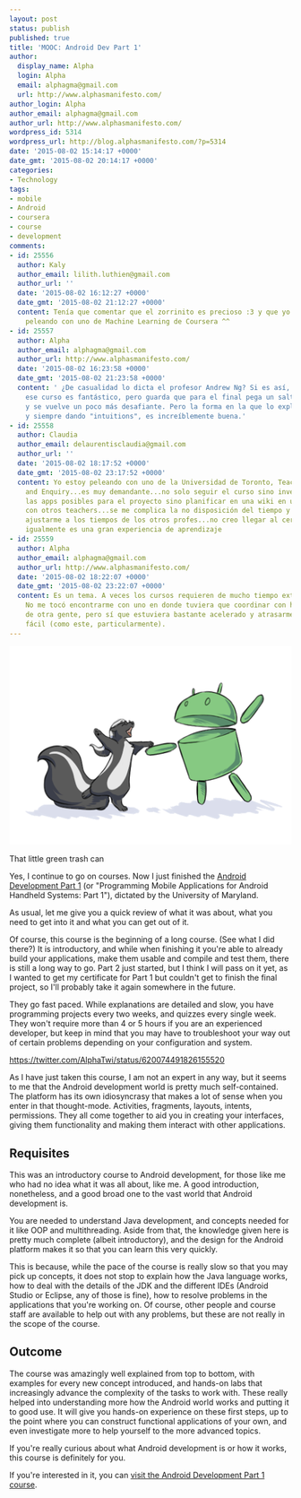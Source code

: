 ```yaml
---
layout: post
status: publish
published: true
title: 'MOOC: Android Dev Part 1'
author:
  display_name: Alpha
  login: Alpha
  email: alphagma@gmail.com
  url: http://www.alphasmanifesto.com/
author_login: Alpha
author_email: alphagma@gmail.com
author_url: http://www.alphasmanifesto.com/
wordpress_id: 5314
wordpress_url: http://blog.alphasmanifesto.com/?p=5314
date: '2015-08-02 15:14:17 +0000'
date_gmt: '2015-08-02 20:14:17 +0000'
categories:
- Technology
tags:
- mobile
- Android
- coursera
- course
- development
comments:
- id: 25556
  author: Kaly
  author_email: lilith.luthien@gmail.com
  author_url: ''
  date: '2015-08-02 16:12:27 +0000'
  date_gmt: '2015-08-02 21:12:27 +0000'
  content: Tenía que comentar que el zorrinito es precioso :3 y que yo estoy
    peleando con uno de Machine Learning de Coursera ^^
- id: 25557
  author: Alpha
  author_email: alphagma@gmail.com
  author_url: http://www.alphasmanifesto.com/
  date: '2015-08-02 16:23:58 +0000'
  date_gmt: '2015-08-02 21:23:58 +0000'
  content: ' ¿De casualidad lo dicta el profesor Andrew Ng? Si es así,
    ese curso es fantástico, pero guarda que para el final pega un saltito
    y se vuelve un poco más desafiante. Pero la forma en la que lo explica,
    y siempre dando "intuitions", es increíblemente buena.'
- id: 25558
  author: Claudia
  author_email: delaurentisclaudia@gmail.com
  author_url: ''
  date: '2015-08-02 18:17:52 +0000'
  date_gmt: '2015-08-02 23:17:52 +0000'
  content: Yo estoy peleando con uno de la Universidad de Toronto, Teaching with Technology
    and Enquiry...es muy demandante...no solo seguir el curso sino investigar un poquito
    las apps posibles para el proyecto sino planificar en una wiki en un grupo conformado
    con otros teachers...se me complica la no disposición del tiempo y no poder
    ajustarme a los tiempos de los otros profes...no creo llegar al certificado, pero
    igualmente es una gran experiencia de aprendizaje
- id: 25559
  author: Alpha
  author_email: alphagma@gmail.com
  author_url: http://www.alphasmanifesto.com/
  date: '2015-08-02 18:22:07 +0000'
  date_gmt: '2015-08-02 23:22:07 +0000'
  content: Es un tema. A veces los cursos requieren de mucho tiempo extra de dedicación.
    No me tocó encontrarme con uno en donde tuviera que coordinar con horarios
    de otra gente, pero sí que estuviera bastante acelerado y atrasarme muy
    fácil (como este, particularmente).
---
```


![](/assets/android.png)

That little green trash can


Yes, I continue to go on courses. Now I just finished the <a href="https://www.coursera.org/course/androidpart1">Android Development Part 1</a> (or "Programming Mobile Applications for Android Handheld Systems: Part 1"), dictated by the University of Maryland.

As usual, let me give you a quick review of what it was about, what you need to get into it and what you can get out of it.

<!--more-->

Of course, this course is the beginning of a long course. (See what I did there?) It is introductory, and while when finishing it you're able to already build your applications, make them usable and compile and test them, there is still a long way to go. Part 2 just started, but I think I will pass on it yet, as I wanted to get my certificate for Part 1 but couldn't get to finish the final project, so I'll probably take it again somewhere in the future.

They go fast paced. While explanations are detailed and slow, you have programming projects every two weeks, and quizzes every single week. They won't require more than 4 or 5 hours if you are an experienced developer, but keep in mind that you may have to troubleshoot your way out of certain problems depending on your configuration and system.

https://twitter.com/AlphaTwi/status/620074491826155520

As I have just taken this course, I am not an expert in any way, but it seems to me that the Android development world is pretty much self-contained. The platform has its own idiosyncrasy that makes a lot of sense when you enter in that thought-mode. Activities, fragments, layouts, intents, permissions. They all come together to aid you in creating your interfaces, giving them functionality and making them interact with other applications.

## Requisites

This was an introductory course to Android development, for those like me who had no idea what it was all about, like me. A good introduction, nonetheless, and a good broad one to the vast world that Android development is.

You are needed to understand Java development, and concepts needed for it like OOP and multithreading. Aside from that, the knowledge given here is pretty much complete (albeit introductory), and the design for the Android platform makes it so that you can learn this very quickly.

This is because, while the pace of the course is really slow so that you may pick up concepts, it does not stop to explain how the Java language works, how to deal with the details of the JDK and the different IDEs (Android Studio or Eclipse, any of those is fine), how to resolve problems in the applications that you're working on. Of course, other people and course staff are available to help out with any problems, but these are not really in the scope of the course.

## Outcome

The course was amazingly well explained from top to bottom, with examples for every new concept introduced, and hands-on labs that increasingly advance the complexity of the tasks to work with. These really helped into understanding more how the Android world works and putting it to good use. It will give you hands-on experience on these first steps, up to the point where you can construct functional applications of your own, and even investigate more to help yourself to the more advanced topics.

If you're really curious about what Android development is or how it works, this course is definitely for you.

If you're interested in it, you can <a href="https://www.coursera.org/course/androidpart1">visit the Android Development Part 1 course</a>.

